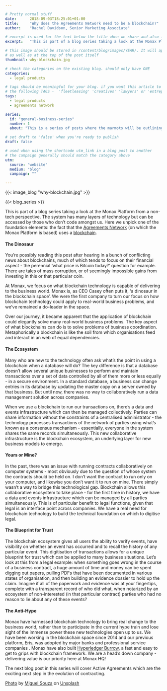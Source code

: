 ```yaml
---

# Pretty normal stuff
date:      2018-09-03T18:25:01+01:00
title:     "Why does the Agreements Network need to be a blockchain?"
author:    "Rachel Davidson, Senior Marketing Associate"

# excerpt is used for the text below the title when we share and also is the summary of the post on https://monax.io/blog
excerpt:   "This is part of a blog series taking a look at the Monax Platform from a non-tech perspective."

# this image should be stored in /content/blog/images/YEAR/. It will appear as a thumbnail on any listings,
# as well as at the top of the post itself
thumbnail: why-blockchain.jpg

# check the categories on the existing blog. should only have ONE
categories:
  - legal products

# tags should be meaningful for your blog. if you want this article to show on a 'use case' page, you can use
# the following TAGS -  'fleetleasing' 'creatives' 'lawyers' or 'entrepreneurs'
tags:
  - legal products
  - agreements network

series:
  id: "general-business-series"
  number: 1
  about: "This is a series of posts where the marmots will be outlining how the Monax Platform can be used by a variety of diverse business sectors."

# set draft to 'false' when you're ready to publish
draft: false

# used when using the shortcode utm_link in a blog post to another
# the campaign generally should match the category above
utm:
  source: "website"
  medium: "blog"
  campaign: ""

---
```


<!-- In general the filename below should match thumbnail category above -->
{{< image_blog "why-blockchain.jpg" >}}

<!-- if this article is part of a series, related articles will appear here -->
{{< blog_series >}}

This is part of a blog series taking a look at the Monax Platform from a non-tech perspective. The system has many layers of technology but can be accessed by those who don’t code amongst us. Here we unpick one of the foundation elements: the fact that the [Agreements Network](https://agreements.network/) (on which the Monax Platform is based) uses a [blockchain](https://monax.io/learn/blockchains/).

#### The Dinosaur

You’re possibly reading this post after hearing in a bunch of conflicting news about blockchains, much of which tends to focus on their financial aspect - the perennial ‘what price is Bitcoin today?’ question for example. There are tales of mass corruption, or of seemingly impossible gains from investing in this or that particular coin.

At Monax, we focus on what blockchain technology is capable of delivering to the business world. Monax is, as CEO Casey often puts it, ‘a dinosaur in the blockchain space’. We were the first company to turn our focus on how blockchain technology could apply to real-world business problems, and we’ve remained a do-leader in the space.

Over our journey, it became apparent that the application of blockchain could elegantly solve many real-world business problems. The key aspect of what blockchains can do is to solve problems of business coordination. Metaphorically a blockchain is like the soil from which organisations feed and interact in an web of equal dependencies.

#### The Ecosystem

Many who are new to the technology often ask what’s the point in using a blockchain when a database will do? The key difference is that a database doesn’t allow several unique businesses to perform and maintain transactions over a set of data controlled by all of them more or less equally - in a secure environment. In a standard database, a business can change entries in its database by updating the master copy on a server owned by that business. But until now, there was no way to collaboratively run a data management solution across companies.

When we use a blockchain to run our transactions on, there’s a data and events infrastructure which can then be managed collectively. Parties can share information without the constraints of a centralised administrator - the technology processes transactions of the network of parties using what’s known as a consensus mechanism - essentially, everyone in the system shares the same records simultaneously. This new collaborative infrastructure is the blockchain ecosystem, an underlying layer for new business models to emerge.

#### Yours or Mine?

In the past, there was an issue with running contracts collaboratively on computer systems - most obviously due to the question of whose system the contracts should be held on. I don’t want the contract to run only on your computer, and likewise you don’t want it to run on mine. There simply wasn’t a way to bridge this technological gap. Blockchain allows this collaborative ecosystem to take place - for the first time in history, we have a data and events infrastructure which can be managed by all parties simultaneously. This is of particular benefit to legal functions, given that legal is an interface point across companies. We have a real need for blockchain technology to build the technical foundation on which to digitise legal.

#### The Blueprint for Trust

The blockchain ecosystem gives all users the ability to verify events, have visibility on whether an event has occurred and to recall the history of any particular event. This digitisation of transactions allows for a unique blueprint for trust which can be applied to many business situations. Let’s look at this from a legal example: when something goes wrong in the course of a business contract, a huge amount of time and money can be spent digging out papers, pulling PDFs that have been documented in various states of organisation, and then building an evidence dossier to hold up the claim. Imagine if all of the paperwork and evidence was at your fingertips, complete with a transparent record of who did what, when notarized by an ecosystem of non-interested (in that particular contract) parties who had no reason to lie about any of these events?

#### The Anti-Hype

Monax have harnessed blockchain technology to bring real change to the business world, rather than to participate in the current hype train and lose sight of the immense power these new technologies open up to us. We have been working in the blockchain space since 2014 and our previous platform, Eris, was adopted by major banks and professional service companies . Monax have also built [Hyperledger Burrow](https://www.hyperledger.org/projects/hyperledger-burrow), a fast and easy to get to grips with blockchain framework. We are a head’s down company - delivering value is our priority here at Monax HQ!

The next blog post in this series will cover Active Agreements which are the exciting next step in the evolution of contracting.

[Photo](https://unsplash.com/photos/ahSFjjLru4Y) by [Miguel Souza](https://unsplash.com/photos/ahSFjjLru4Y?utm_source=unsplash&utm_medium=referral&utm_content=creditCopyText) on [Unsplash](https://unsplash.com?utm_source=unsplash&utm_medium=referral&utm_content=creditCopyText)